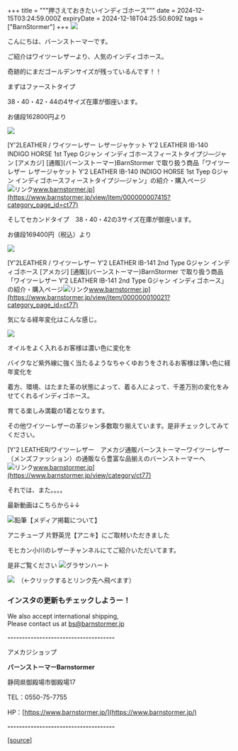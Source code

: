 +++
title = """押さえておきたいインディゴホース"""
date = 2024-12-15T03:24:59.000Z
expiryDate = 2024-12-18T04:25:50.609Z
tags = ["BarnStormer"]
+++
[![](https://stat.ameba.jp/user_images/20231023/16/barnstormer-go/b2/03/p/o0420015015354743273.png)](https://ameblo.jp/barnstormer-go/entry-12825670498.html)

こんにちは、バーンストーマーです。

ご紹介はワイツーレザーより、人気のインディゴホース。

奇跡的にまだゴールデンサイズが残っているんです！！

まずはファーストタイプ

38・40・42・44の4サイズ在庫が御座います。

お値段162800円より

[![](https://stat.ameba.jp/user_images/20241215/12/barnstormer-go/ed/84/j/o0466070015521679253.jpg)](https://stat.ameba.jp/user_images/20241215/12/barnstormer-go/ed/84/j/o0466070015521679253.jpg)

[Y'2LEATHER / ワイツーレザー レザージャケット Y’2 LEATHER IB-140 INDIGO HORSE 1st Tyep Gジャン インディゴホースフィーストタイプジ―ジャン \[アメカジ\] \[通販\](バーンストーマー)BarnStormer で取り扱う商品「ワイツーレザー レザージャケット Y’2 LEATHER IB-140 INDIGO HORSE 1st Tyep Gジャン インディゴホースフィーストタイプジ―ジャン」の紹介・購入ページ![リンク](https://c.stat100.ameba.jp/ameblo/symbols/v3.20.0/svg/gray/editor_link.svg)www.barnstormer.jp](https://www.barnstormer.jp/view/item/000000007415?category_page_id=ct77)

そしてセカンドタイプ　38・40・42の3サイズ在庫が御座います。

お値段169400円（税込）より

[![](https://stat.ameba.jp/user_images/20241215/12/barnstormer-go/9d/66/j/o0466070015521679255.jpg)](https://stat.ameba.jp/user_images/20241215/12/barnstormer-go/9d/66/j/o0466070015521679255.jpg)

[Y'2LEATHER / ワイツーレザー Y’2 LEATHER IB-141 2nd Type Gジャン インディゴホース \[アメカジ\] \[通販\](バーンストーマー)BarnStormer で取り扱う商品「ワイツーレザー Y’2 LEATHER IB-141 2nd Type Gジャン インディゴホース」の紹介・購入ページ![リンク](https://c.stat100.ameba.jp/ameblo/symbols/v3.20.0/svg/gray/editor_link.svg)www.barnstormer.jp](https://www.barnstormer.jp/view/item/000000010021?category_page_id=ct77)

気になる経年変化はこんな感じ。

[![](https://stat.ameba.jp/user_images/20241215/12/barnstormer-go/80/63/j/o0538070015521679986.jpg)](https://stat.ameba.jp/user_images/20241215/12/barnstormer-go/80/63/j/o0538070015521679986.jpg)

オイルをよく入れるお客様は濃い色に変化を

バイクなど紫外線に強く当たるようなちゃくゆおうをされるお客様は薄い色に経年変化を

着方、環境、はたまた革の状態によって、着る人によって、千差万別の変化をみせてくれるインディゴホース。

育てる楽しみ満載の1着となります。

その他ワイツーレザーの革ジャン多数取り揃えています。是非チェックしてみてください。

[Y'2 LEATHER/ワイツーレザー　アメカジ通販バーンストーマーワイツーレザー（メンズファッション）の通販なら豊富な品揃えのバーンストーマーへ![リンク](https://c.stat100.ameba.jp/ameblo/symbols/v3.20.0/svg/gray/editor_link.svg)www.barnstormer.jp](https://www.barnstormer.jp/view/category/ct77)

それでは、また。。。。

最新動画はこちらから↓↓

![鉛筆](https://stat100.ameba.jp/blog/ucs/img/char/char3/519.png)【メディア掲載について】

アニチューブ 片野英児【アニキ】にご取材いただきました

モヒカン小川のレザーチャンネルにてご紹介いただいてます。

是非ご覧ください ![グラサンハート](https://stat100.ameba.jp/blog/ucs/img/char/char3/148.png)

[![](https://stat.ameba.jp/user_images/20230412/16/barnstormer-go/6a/23/p/o0108010815269242493.png)](https://www.instagram.com/barnstormer_daily/)　（←クリックするとリンク先へ飛べます）

### インスタの更新もチェックしようー！

We also accept international shipping,  
Please contact us at bs@barnstormer.jp

**\-------------------------------------**

アメカジショップ

**バーンストーマーBarnstormer**

静岡県御殿場市御殿場17

TEL：0550-75-7755

HP：[https://www.barnstormer.jp/](https://www.barnstormer.jp/)

**\-------------------------------------**

[[source]](https://ameblo.jp/barnstormer-go/entry-12878721440.html)
